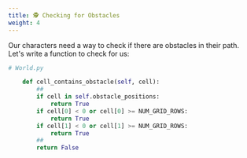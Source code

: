 ```yaml
---
title: 🕵️ Checking for Obstacles
weight: 4
---
```


Our characters need a way to check if there are obstacles in their path. Let's write a function to check for us:

```python
# World.py

    def cell_contains_obstacle(self, cell):
        ##
        if cell in self.obstacle_positions:
            return True
        if cell[0] < 0 or cell[0] >= NUM_GRID_ROWS:
            return True
        if cell[1] < 0 or cell[1] >= NUM_GRID_ROWS:
            return True
        ##
        return False
```

